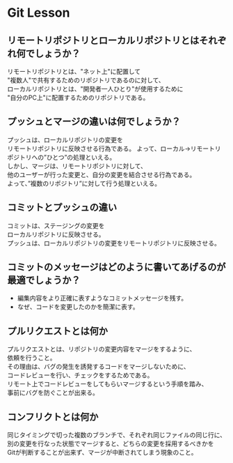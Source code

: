 # Git Lesson
## リモートリポジトリとローカルリポジトリとはそれぞれ何でしょうか？
リモートリポジトリとは、"ネット上"に配置して  
"複数人"で共有するためのリポジトリであるのに対して、  
ローカルリポジトリとは、"開発者一人ひとり"が使用するために  
"自分のPC上"に配置するためのリポジトリである。  

## プッシュとマージの違いは何でしょうか？
プッシュは、ローカルリポジトリの変更を  
リモートリポジトリに反映させる行為である。
よって、ローカル→リモートリポジトリへの”ひとつ”の処理といえる。  
しかし、マージは、リモートリポジトリに対して、  
他のユーザーが行った変更と、自分の変更を結合させる行為である。  
よって、”複数のリポジトリ”に対して行う処理といえる。  

## コミットとプッシュの違い
コミットは、ステージングの変更を  
ローカルリポジトリに反映させる。  
プッシュは、ローカルリポジトリの変更をリモートリポジトリに反映させる。  

## コミットのメッセージはどのように書いてあげるのが最適でしょうか？
- 編集内容をより正確に表すようなコミットメッセージを残す。  
- なぜ、コードを変更したのかを簡潔に表す。  

## プルリクエストとは何か
プルリクエストとは、リポジトリの変更内容をマージをするように、  
依頼を行うこと。  
その理由は、バグの発生を誘発するコードをマージしないために、  
コードレビューを行い、チェックをするためである。  
リモート上でコードレビューをしてもらいマージするという手順を踏み、  
事前にバグを防ぐことが出来る。  

## コンフリクトとは何か
同じタイミングで切った複数のブランチで、それぞれ同じファイルの同じ行に、  
別の変更を行なった状態でマージすると、どちらの変更を採用するべきかを  
Gitが判断することが出来ず、マージが中断されてしまう現象のこと。